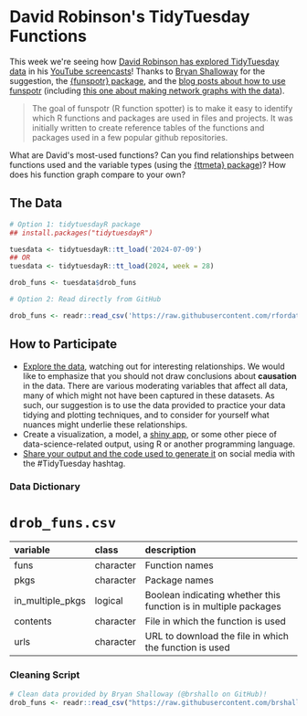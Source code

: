 # David Robinson's TidyTuesday Functions

This week we're seeing how [David Robinson has explored TidyTuesday data](https://github.com/dgrtwo/data-screencasts) in his [YouTube screencasts](https://youtube.com/playlist?list=PL19ev-r1GBwkuyiwnxoHTRC8TTqP8OEi8&si=jGBo0bcarEPV6cnn)!
Thanks to [Bryan Shalloway](https://github.com/brshallo) for the suggestion, the [{funspotr} package](https://brshallo.github.io/funspotr/), and the [blog posts about how to use funspotr](https://www.bryanshalloway.com/2022/01/18/identifying-r-functions-packages-used-in-github-repos/) (including [this one about making network graphs with the data](https://www.bryanshalloway.com/2022/03/17/network-plots-of-code-collections-funspotr-part-3/)).

> The goal of funspotr (R function spotter) is to make it easy to identify which R functions and packages are used in files and projects. It was initially written to create reference tables of the functions and packages used in a few popular github repositories.

What are David's most-used functions?
Can you find relationships between functions used and the variable types (using the [{ttmeta} package](https://r4ds.github.io/ttmeta/))?
How does his function graph compare to your own?

## The Data

```r
# Option 1: tidytuesdayR package 
## install.packages("tidytuesdayR")

tuesdata <- tidytuesdayR::tt_load('2024-07-09')
## OR
tuesdata <- tidytuesdayR::tt_load(2024, week = 28)

drob_funs <- tuesdata$drob_funs

# Option 2: Read directly from GitHub

drob_funs <- readr::read_csv('https://raw.githubusercontent.com/rfordatascience/tidytuesday/main/data/2024/2024-07-09/drob_funs.csv')
```

## How to Participate

- [Explore the data](https://r4ds.hadley.nz/), watching out for interesting relationships. We would like to emphasize that you should not draw conclusions about **causation** in the data. There are various moderating variables that affect all data, many of which might not have been captured in these datasets. As such, our suggestion is to use the data provided to practice your data tidying and plotting techniques, and to consider for yourself what nuances might underlie these relationships.
- Create a visualization, a model, a [shiny app](https://shiny.posit.co/), or some other piece of data-science-related output, using R or another programming language.
- [Share your output and the code used to generate it](../../../sharing.md) on social media with the #TidyTuesday hashtag.

### Data Dictionary

# `drob_funs.csv`

|variable         |class     |description      |
|:----------------|:---------|:----------------|
|funs             |character |Function names   |
|pkgs             |character |Package names    |
|in_multiple_pkgs |logical   |Boolean indicating whether this function is in multiple packages |
|contents         |character |File in which the function is used |
|urls             |character |URL to download the file in which the function is used |

### Cleaning Script

```r
# Clean data provided by Bryan Shalloway (@brshallo on GitHub)!
drob_funs <- readr::read_csv("https://raw.githubusercontent.com/brshallo/funspotr-examples/main/data/funs/drob-tidy-tuesdays-funs-20220114.csv")
```
